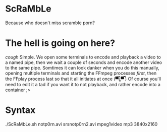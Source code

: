 # ScRaMbLe
Because who doesn't miss scramble porn?

# The hell is going on here?
*cough* Simple. We open some terminals to encode and playback a video to a named pipe, then we wait a couple of seconds and encode another video to the same pipe. Somtimes it can look danker when you do this manually, opening multiple terminals and starting the FFmpeg processes *first*, then the FFplay process last so that it all initiates at once (▀̿Ĺ̯▀̿ ̿)   Of course you'll need to edit it a tad if you want it to not playback, and rather encode into a container ;>

# Syntax
./ScRaMbLe.sh notp0rn.avi srsnotp0rn2.avi mpeg1video mp3 3840x2160
